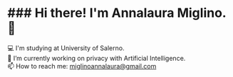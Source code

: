 <h1>### Hi there! I'm Annalaura Miglino. 👋</h1>

<!--
**amigli/amigli** is a ✨ _special_ ✨ repository because its `README.md` (this file) appears on your GitHub profile.

Here are some ideas to get you started:

- 🔭 I’m currently working on ...
- 🌱 I’m currently learning ...
- 👯 I’m looking to collaborate on ...
- 🤔 I’m looking for help with ...
- 💬 Ask me about ...
- 📫 How to reach me: ...
- 😄 Pronouns: ...
- ⚡ Fun fact: ...
-->
💻 I'm studying at University of Salerno.<br>
🔭 I’m currently working on privacy with Artificial Intelligence.<br>
📫 How to reach me: miglinoannalaura@gmail.com
